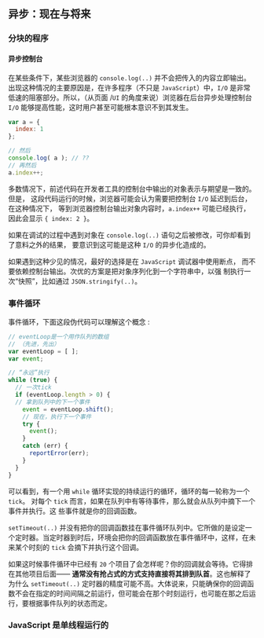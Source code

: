 ## 异步：现在与将来

### 分块的程序

#### 异步控制台

在某些条件下，某些浏览器的 `console.log(..)` 并不会把传入的内容立即输出。出现这种情况的主要原因是，在许多程序（不只是 `JavaScript`）中，`I/O` 是非常低速的阻塞部分。所以，（从页面 /`UI` 的角度来说）浏览器在后台异步处理控制台 `I/O` 能够提高性能，这时用户甚至可能根本意识不到其发生。

```javascript
var a = {
  index: 1
};

// 然后
console.log( a ); // ??
// 再然后
a.index++;
```

多数情况下，前述代码在开发者工具的控制台中输出的对象表示与期望是一致的。但是， 这段代码运行的时候，浏览器可能会认为需要把控制台 `I/O` 延迟到后台，在这种情况下， 等到浏览器控制台输出对象内容时，`a.index++` 可能已经执行，因此会显示 `{ index: 2 }`。

如果在调试的过程中遇到对象在 `console.log(..)` 语句之后被修改，可你却看到了意料之外的结果， 要意识到这可能是这种 `I/O` 的异步化造成的。

如果遇到这种少见的情况，最好的选择是在 `JavaScript` 调试器中使用断点， 而不要依赖控制台输出。次优的方案是把对象序列化到一个字符串中，以强 制执行一次“快照”，比如通过 `JSON.stringify(..)`。

### 事件循环

事件循环，下面这段伪代码可以理解这个概念 :

```javascript
// eventLoop是一个用作队列的数组
// （先进，先出）
var eventLoop = [ ];
var event;

// “永远”执行
while (true) {
  // 一次tick
  if (eventLoop.length > 0) {
  // 拿到队列中的下一个事件
    event = eventLoop.shift();
    // 现在，执行下一个事件
    try {
      event();
    }
    catch (err) {
      reportError(err);
    }
  }
}
```

可以看到，有一个用 `while` 循环实现的持续运行的循环，循环的每一轮称为一个 `tick`。 对每个 `tick` 而言，如果在队列中有等待事件，那么就会从队列中摘下一个事件并执行。这 些事件就是你的回调函数。

`setTimeout(..)` 并没有把你的回调函数挂在事件循环队列中。它所做的是设定一个定时器。当定时器到时后，环境会把你的回调函数放在事件循环中，这样，在未来某个时刻的 `tick` 会摘下并执行这个回调。

如果这时候事件循环中已经有 `20` 个项目了会怎样呢？你的回调就会等待。它得排在其他项目后面—— **通常没有抢占式的方式支持直接将其排到队首**。这也解释了为什么 `setTimeout(..)` 定时器的精度可能不高。大体说来，只能确保你的回调函数不会在指定的时间间隔之前运行，但可能会在那个时刻运行，也可能在那之后运行，要根据事件队列的状态而定。

### **JavaScript 是单线程运行的**